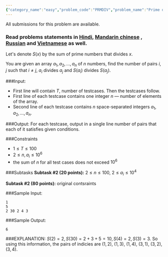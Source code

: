 ```yaml
---
{"category_name":"easy","problem_code":"PRMDIV","problem_name":"Prime divisors","languages_supported":{"0":"C","1":"CPP14","2":"JAVA","3":"PYTH","4":"PYTH 3.6","5":"PYPY","6":"CS2","7":"PAS fpc","8":"PAS gpc","9":"RUBY","10":"PHP","11":"GO","12":"NODEJS","13":"HASK","14":"rust","15":"SCALA","16":"swift","17":"D","18":"PERL","19":"FORT","20":"WSPC","21":"ADA","22":"CAML","23":"ICK","24":"BF","25":"ASM","26":"CLPS","27":"PRLG","28":"ICON","29":"SCM qobi","30":"PIKE","31":"ST","32":"NICE","33":"LUA","34":"BASH","35":"NEM","36":"LISP sbcl","37":"LISP clisp","38":"SCM guile","39":"JS","40":"ERL","41":"TCL","42":"kotlin","43":"PERL6","44":"TEXT","45":"SCM chicken","46":"PYP3","47":"CLOJ","48":"COB","49":"FS"},"max_timelimit":1.5,"source_sizelimit":50000,"problem_author":"fekete","problem_tester":null,"date_added":"28-07-2018","tags":{"0":"easy","1":"fekete","2":"fekete","3":"likecs","4":"ltime62","5":"sieve"},"editorial_url":"https://discuss.codechef.com/problems/PRMDIV","time":{"view_start_date":1532797200,"submit_start_date":1532797200,"visible_start_date":1532797200,"end_date":1735669800},"is_direct_submittable":false,"layout":"problem"}
---
```

<span class="solution-visible-txt">All submissions for this problem are available.</span><h3>Read problems statements in <a href="http://www.codechef.com/download/translated/LTIME62/hindi/PRMDIV.pdf" target="_blank">Hindi,</a>
<a href="http://www.codechef.com/download/translated/LTIME62/mandarin/PRMDIV.pdf" target="_blank">Mandarin chinese</a>
, <a href="http://www.codechef.com/download/translated/LTIME62/russian/PRMDIV.pdf" target="_blank">Russian</a> and <a href="http://www.codechef.com/download/translated/LTIME62/vietnamese/PRMDIV.pdf" target="_blank">Vietnamese</a> as well.</h3>


Let's denote $S(x)$ by the sum of prime numbers that divides $x$.

You are given an array $a_1, a_2, \ldots, a_n$ of $n$ numbers, find the number of pairs $i, j$ such that $i \neq j$, $a_i$ divides $a_j$ and $S(a_i)$ divides $S(a_j)$.

###Input:

- First line will contain $T$, number of testcases. Then the testcases follow. 
- First line of each testcase contains one integer $n$ — number of elements of the array.
- Second line of each testcase contains $n$ space-separated integers $a_1, a_2, \ldots, a_n$.

###Output:
For each testcase, output in a single line number of pairs that each of it satisfies given conditions.

###Constraints 
- $1 \leq T \leq 100$
- $2 \leq n, a_i \leq 10^6$
- the sum of $n$ for all test cases does not exceed $10^6$

###Subtasks
**Subtask #2 (20 points):** $2 \leq n \leq 100$, $2 \leq a_i \leq 10^4$

**Subtask #2 (80 points):** original contsraints

###Sample Input:
```
1
5
2 30 2 4 3
```

###Sample Output:
```
6
```
###EXPLANATION:
$S(2) = 2, S(30) = 2 + 3 + 5 = 10, S(4) = 2, S(3) = 3$. So using this information, the pairs of indicies are $(1,2)$, $(1, 3)$, $(1, 4)$, $(3, 1)$, $(3, 2)$, $(3, 4)$.